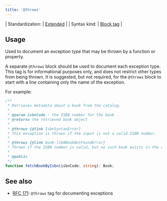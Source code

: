 ```yaml
---
title: '@throws'
---
```


| Standardization: | [Extended](../spec/standardization_groups.md) |
| Syntax kind: | [Block tag](../spec/tag_kinds.md) |

## Usage

Used to document an exception type that may be thrown by a function or property.

A separate `@throws` block should be used to document each exception type. This tag is for informational
purposes only, and does not restrict other types from being thrown. It is suggested, but not required,
for the `@throws` block to start with a line containing only the name of the exception.

For example:

```ts
/**
 * Retrieves metadata about a book from the catalog.
 *
 * @param isbnCode - the ISBN number for the book
 * @returns the retrieved book object
 *
 * @throws {@link IsbnSyntaxError}
 * This exception is thrown if the input is not a valid ISBN number.
 *
 * @throws {@link book-lib#BookNotFoundError}
 * Thrown if the ISBN number is valid, but no such book exists in the catalog.
 *
 * @public
 */
function fetchBookByIsbn(isbnCode: string): Book;
```

## See also

- [RFC 171](https://github.com/microsoft/tsdoc/issues/171): `@throws` tag for documenting exceptions
